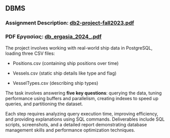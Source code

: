 ## DBMS

### Assignment Description: [db2-project-fall2023.pdf](https://github.com/apostolouagg/Database-Management-Systems-DBMS/files/14547585/db2-project-fall2023.pdf)

### PDF Εργασίας: [db_ergasia_2024_.pdf](https://github.com/apostolouagg/Database-Management-Systems-DBMS/files/14547973/db_ergasia_2024_.pdf)

The project involves working with real-world ship data in PostgreSQL, loading three CSV files: 

- Positions.csv (containing ship positions over time) 

- Vessels.csv (static ship details like type and flag)

- VesselTypes.csv (describing ship types)


The task involves answering **five key questions**: querying the data, tuning performance using buffers and parallelism, creating indexes to speed up queries, and partitioning the dataset. 

Each step requires analyzing query execution time, improving efficiency, and providing explanations using SQL commands. 
Deliverables include SQL scripts, screenshots, and a detailed report demonstrating database management skills and performance optimization techniques.

